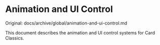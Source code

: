 # Animation and UI Control

Original: docs/archive/global/animation-and-ui-control.md

This document describes the animation and UI control systems for Card Classics.
